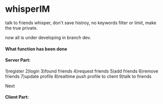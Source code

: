 # whisperIM
talk to friends whisper, don't save histroy, no keywords filter or limit, make the true private.

now all is under developing in branch dev.

#### What function has been done

#### Server Part:

1)register
2)login
3)found friends
4)request friends
5)add friends
6)remove friends
7)update profile
8)realtime push profile to client
9)talk to friends

Next

#### Client Part:

